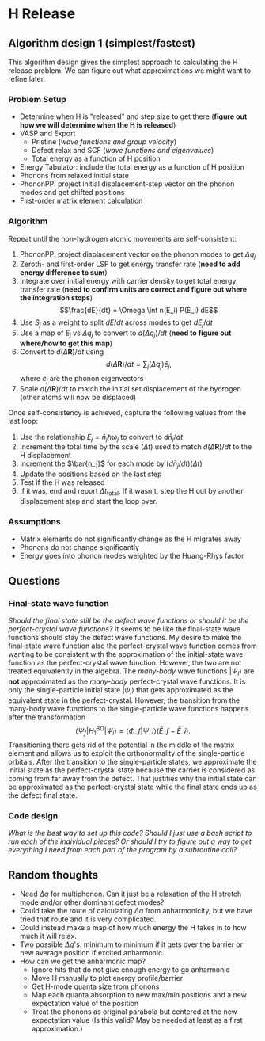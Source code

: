 # H Release

## Algorithm design 1 (simplest/fastest)

This algorithm design gives the simplest approach to calculating the H release problem. We can figure out what approximations we might want to refine later.

### Problem Setup
* Determine when H is "released" and step size to get there (__figure out how we will determine when the H is released__)
* VASP and Export
  * Pristine (_wave functions and group velocity_)
  * Defect relax and SCF (_wave functions and eigenvalues_)
  * Total energy as a function of H position
* Energy Tabulator: include the total energy as a function of H position
* Phonons from relaxed initial state
* PhononPP: project initial displacement-step vector on the phonon modes and get shifted positions 
* First-order matrix element calculation

### Algorithm 

Repeat until the non-hydrogen atomic movements are self-consistent:
1. PhononPP: project displacement vector on the phonon modes to get $\Delta q_j$  
2. Zeroth- and first-order LSF to get energy transfer rate (__need to add energy difference to sum__)
3. Integrate over initial energy with carrier density to get total energy transfer rate (__need to confirm units are correct and figure out where the integration stops__)
$$\frac{dE}{dt} = \Omega \int n(E_i) P(E_i) dE$$
4. Use $S_j$ as a weight to split $dE/dt$ across modes to get $dE_j/dt$
5. Use a map of $E_j$ vs $\Delta q_j$ to convert to $d(\Delta q_j)/dt$ (__need to figure out where/how to get this map__)
6. Convert to $d (\Delta \mathbf{R})/dt$ using
$$d (\Delta \mathbf{R})/dt = \sum_j (\Delta q_j)\hat{e}_j,$$
where $\hat{e}_j$ are the phonon eigenvectors
7. Scale $d (\Delta \mathbf{R})/dt$ to match the initial set displacement of the hydrogen (other atoms will now be displaced)

Once self-consistency is achieved, capture the following values from the last loop:
1. Use the relationship $E_j = \bar{n}_j \hbar \omega_j$ to convert to $d\bar{n}_j/dt$
2. Increment the total time by the scale ($\Delta t$) used to match $d (\Delta \mathbf{R})/dt$ to the H displacement
3. Increment the $\bar{n_j}$ for each mode by $(d\bar{n}_j/dt)(\Delta t)$
4. Update the positions based on the last step
5. Test if the H was released
6. If it was, end and report $\Delta t_{\text{total}}$. If it wasn't, step the H out by another displacement step and start the loop over.
  
### Assumptions
* Matrix elements do not significantly change as the H migrates away
* Phonons do not change significantly
* Energy goes into phonon modes weighted by the Huang-Rhys factor

## Questions

### Final-state wave function
_Should the final state still be the defect wave functions or should it be the perfect-crystal wave functions?_ It seems to be like the final-state wave functions should stay the defect wave functions. My desire to make the final-state wave function also the perfect-crystal wave function comes from wanting to be consistent with the approximation of the initial-state wave function as the perfect-crystal wave function. However, the two are not treated equivalently in the algebra. The _many-body_ wave functions $|\Psi_l\rangle$ are __not__ approximated as the _many-body_ perfect-crystal wave functions. It is only the single-particle initial state $|\psi_i\rangle$ that gets approximated as the equivalent state in the perfect-crystal. However, the transition from the many-body wave functions to the single-particle wave functions happens after the transformation $$\langle \Psi_{f} | H_1^{\text{BO}} |\Psi_{i}\rangle = \langle\Phi\_f| \Psi\_i\rangle (\tilde{E}\_f - \tilde{E}\_i).$$ Transitioning there gets rid of the potential in the middle of the matrix element and allows us to exploit the orthonormality of the single-particle orbitals. After the transition to the single-particle states, we approximate the initial state as the perfect-crystal state because the carrier is considered as coming from far away from the defect. That justifies why the initial state can be approximated as the perfect-crystal state while the final state ends up as the defect final state.

### Code design
_What is the best way to set up this code? Should I just use a bash script to run each of the individual pieces? Or should I try to figure out a way to get everything I need from each part of the program by a subroutine call?_

## Random thoughts
* Need $\Delta q$ for multiphonon. Can it just be a relaxation of the H stretch mode and/or other dominant defect modes?
* Could take the route of calculating $\Delta q$ from anharmonicity, but we have tried that route and it is very complicated.
* Could instead make a map of how much energy the H takes in to how much it will relax. 
* Two possible $\Delta q$'s: minimum to minimum if it gets over the barrier or new average position if excited anharmonic.
* How can we get the anharmonic map?
  * Ignore hits that do not give enough energy to go anharmonic
  * Move H manually to plot energy profile/barrier
  * Get H-mode quanta size from phonons
  * Map each quanta absorption to new max/min positions and a new expectation value of the position 
  * Treat the phonons as original parabola but centered at the new expectation value (Is this valid? May be needed at least as a first approximation.)
 
